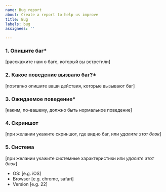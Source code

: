 ```yaml
---
name: Bug report
about: Create a report to help us improve
title: Bug
labels: bug
assignees: ''

---
```


### 1. Опишите баг*
[расскажите нам о баге, который вы встретили]

### 2. Какое поведение вызвало баг?*
[поэтапно опишите ваши действия, которые вызывают баг]

### 3. Ожидаемое поведение*
[каким, по-вашему, должно быть нормальное поведение]

### 4. Скриншот
[при желании укажите скриншот, где видно баг, или _удалите этот блок_]

### 5. Система
[при желании укажите системные характеристики или _удалите этот блок_]
 - OS: [e.g. iOS]
 - Browser [e.g. chrome, safari]
 - Version [e.g. 22]
